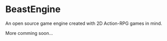 # BeastEngine
An open source game engine created with 2D Action-RPG games in mind.

More comming soon...
